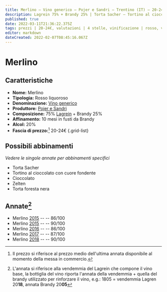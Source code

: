 ```yaml
---
title: Merlino – Vino generico – Pojer e Sandri – Trentino (IT) – 20-24€ – 3★-4★
description: Lagrein 75% + Brandy 25% | Torta Sacher – Tortino al cioccolato con cuore fondente – Cioccolato – Zelten – Torta foresta nera
published: true
date: 2022-03-11T21:36:22.375Z
tags: prezzi | 20-24€, valutazioni | 4 stelle, vinificazione | rosso, vinificazione | varietale, vinificazione | liquoroso, vitigni | lagrein, alimento | torta sacher, alimento | torta al cioccolato, alimento | cioccolato, alimento | zelten, alimento | torta foresta nera, regione | trentino (it)
editor: markdown
dateCreated: 2022-02-07T08:45:16.067Z
---
```


# Merlino

## Caratteristiche
- **Nome:** Merlino 
- **Tipologia:** Rosso liquoroso
- **Denominazione:** [Vino generico](/denominazioni/Italia/Vino-Generico)
- **Produttore:** [Pojer e Sandri](/produttori/Italia/Trentino/Pojer-e-Sandri) 
- **Composizione:** 75% [Lagrein](/vitigni/Italia/lagrein) + Brandy 25%
- **Affinamento:** 10 mesi in fusti da Brandy
- **Alcol:** 20%
- **Fascia di prezzo:**[^1] 20-24€
{.grid-list}

## Possibili abbinamenti
*Vedere le singole annate per abbinamenti specifici*

- Torta Sacher
- Tortino al cioccolato con cuore fondente
- Cioccolato
- Zelten
- Torta foresta nera

## Annate[^2]
- Merlino [2015](vini/Italia/Trentino/Pojer-e-Sandri/Merlino/2015) -- <span class="star-3"></span> -- 86/100
- Merlino [2015](vini/Italia/Trentino/Pojer-e-Sandri/Merlino/2015) -- <span class="star-4"></span> -- 90/100
- Merlino [2016](vini/Italia/Trentino/Pojer-e-Sandri/Merlino/2016) -- <span class="star-3"></span> -- 86/100
- Merlino [2017](vini/Italia/Trentino/Pojer-e-Sandri/Merlino/2017) -- <span class="star-3"></span> -- 87/100
- Merlino [2018](vini/Italia/Trentino/Pojer-e-Sandri/Merlino/2018) -- <span class="star-4"></span> -- 90/100

[^1]: Il prezzo si riferisce  al prezzo medio dell'ultima annata disponibile al momento della messa in commercio.
[^2]: L'annata si riferisce alla vendemmia del Lagrein che compone il vino base, la bottiglia del vino riporta l'annata della vendemmia + quella del brandy utilizzato per rinforzare il vino, e.g.: 1805 = vendemmia Lagren 20**18**, annata Brandy 20**05**
